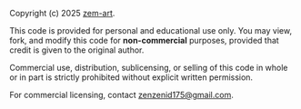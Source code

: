 Copyright (c) 2025 [zem-art](https://github.com/zem-art).

This code is provided for personal and educational use only.
You may view, fork, and modify this code for **non-commercial** purposes,
provided that credit is given to the original author.

Commercial use, distribution, sublicensing, or selling of this code
in whole or in part is strictly prohibited without explicit written permission.

For commercial licensing, contact zenzenid175@gmail.com.
